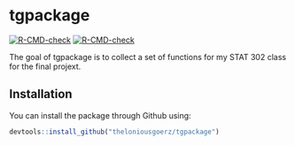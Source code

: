 
# tgpackage

<!-- badges: start -->
  [![R-CMD-check](https://github.com/theloniousgoerz/tgpackage/workflows/R-CMD-check/badge.svg)](https://github.com/theloniousgoerz/tgpackage/actions)
[![R-CMD-check](https://github.com/theloniousgoerz/tgpackage/workflows/R-CMD-check/badge.svg)](https://github.com/theloniousgoerz/tgpackage/actions)
<!-- badges: end -->

The goal of tgpackage is to collect a set of functions for my STAT 302 class for the final projext.

## Installation

You can install the package through Github using:

``` r
devtools::install_github("theloniousgoerz/tgpackage")
```


